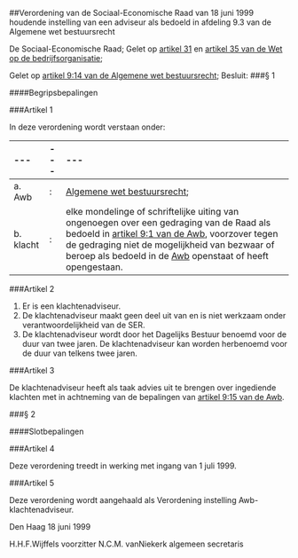 <meta http-equiv='Content-Type' content='text/html; charset=utf-8' />

##Verordening van de Sociaal-Economische Raad van 18 juni 1999 houdende instelling van een adviseur als bedoeld in afdeling 9.3 van de Algemene wet bestuursrecht

De Sociaal-Economische Raad;
Gelet op [artikel 31](../../../../../wet/wet/op/de/bedrijfsorganisatie/BWBR0002058/README.md) en [artikel 35 van de Wet op de bedrijfsorganisatie](../../../../../wet/wet/op/de/bedrijfsorganisatie/BWBR0002058/README.md);

Gelet op [artikel 9:14 van de Algemene wet bestuursrecht](../../../../../wet/algemene/wet/bestuursrecht/BWBR0005537/README.md);
Besluit:
###§ 1 

####Begripsbepalingen

###Artikel 1 

In deze verordening wordt verstaan onder:

| --- | --- | --- |
|:---|:---|:---|
|a. Awb |: |[Algemene wet bestuursrecht](../../../../../wet/algemene/wet/bestuursrecht/BWBR0005537/README.md); |
|b. klacht |: |elke mondelinge of schriftelijke uiting van ongenoegen over een gedraging van de Raad als bedoeld in [artikel 9:1 van de Awb](../../../../../wet/algemene/wet/bestuursrecht/BWBR0005537/README.md), voorzover tegen de gedraging niet de mogelijkheid van bezwaar of beroep als bedoeld in de [Awb](../../../../../wet/algemene/wet/bestuursrecht/BWBR0005537/README.md) openstaat of heeft opengestaan. |

###Artikel 2 

1. Er is een klachtenadviseur.
2. De klachtenadviseur maakt geen deel uit van en is niet werkzaam onder verantwoordelijkheid van de SER.
3. De klachtenadviseur wordt door het Dagelijks Bestuur benoemd voor de duur van twee jaren. De klachtenadviseur kan worden herbenoemd voor de duur van telkens twee jaren.

###Artikel 3 

De klachtenadviseur heeft als taak advies uit te brengen over ingediende klachten met in achtneming van de bepalingen van [artikel 9:15 van de Awb](../../../../../wet/algemene/wet/bestuursrecht/BWBR0005537/README.md).

###§ 2 

####Slotbepalingen

###Artikel 4 

Deze verordening treedt in werking met ingang van 1 juli 1999.

###Artikel 5 

Deze verordening wordt aangehaald als Verordening instelling Awb-klachtenadviseur.

Den Haag
18 juni 1999

H.H.F.Wijffels
voorzitter
N.C.M. vanNiekerk
algemeen secretaris
